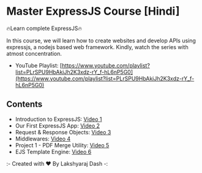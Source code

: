 # Master ExpressJS Course [Hindi]

🔥Learn complete ExpressJS🔥

In this course, we will learn how to create websites and develop APIs using expressjs, a nodejs based web framework. Kindly, watch the series with atmost concentration.

- YouTube Playlist: [https://www.youtube.com/playlist?list=PLrSPU9HbAkiJh2K3xdz-rY_f-hL6nP5G0](https://www.youtube.com/playlist?list=PLrSPU9HbAkiJh2K3xdz-rY_f-hL6nP5G0)

## Contents
- Introduction to ExpressJS: [Video 1](/video%201/)
- Our First ExpressJS App: [Video 2](/video%202/)
- Request & Response Objects: [Video 3](/video%203/)
- Middlewares: [Video 4](/video%204/)
- Project 1 - PDF Merge Utility: [Video 5](/project1/)
- EJS Template Engine: [Video 6](/video%206/)

:- Created with ❤️ By Lakshyaraj Dash -: